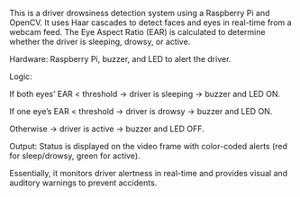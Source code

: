 This is a driver drowsiness detection system using a Raspberry Pi and OpenCV. It uses Haar cascades to detect faces and eyes in real-time from a webcam feed. The Eye Aspect Ratio (EAR) is calculated to determine whether the driver is sleeping, drowsy, or active.

Hardware: Raspberry Pi, buzzer, and LED to alert the driver.

Logic:

If both eyes’ EAR < threshold → driver is sleeping → buzzer and LED ON.

If one eye’s EAR < threshold → driver is drowsy → buzzer and LED ON.

Otherwise → driver is active → buzzer and LED OFF.

Output: Status is displayed on the video frame with color-coded alerts (red for sleep/drowsy, green for active).

Essentially, it monitors driver alertness in real-time and provides visual and auditory warnings to prevent accidents.
